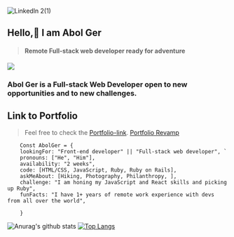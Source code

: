 ![Linkedln 2(1)](https://user-images.githubusercontent.com/9010615/174154252-c77af24f-d6ec-41d4-9b0b-26b9a8bf714f.png)

## Hello,👋 I am Abol Ger

>#### Remote Full-stack web developer ready for adventure 

![](https://visitor-badge.glitch.me/badge?page_id=ger619)






### Abol Ger is a Full-stack Web Developer open to new opportunities and to new challenges.

## Link to Portfolio

> Feel free to check the [Portfolio-link](https://ger619.github.io/Portfolio-mobile-version/).
> [Portfolio Revamp](https://eloquent-semolina-600dc6.netlify.app/)


    
        Const AbolGer = {
        lookingFor: "Front-end developer" || "Full-stack web developer", `
        pronouns: ["He", "Him"], 
        availability: "2 weeks",
        code: [HTML/CSS, JavaScript, Ruby, Ruby on Rails],
        askMeAbout: [Hiking, Photography, Philanthropy, ],
        challenge: "I am honing my JavaScript and React skills and picking up Ruby",
        funFacts: "I have 1+ years of remote work experience with devs from all over the world",
        
        }

 


![Anurag's github stats](https://github-readme-stats.vercel.app/api?username=ger619&show_icons=true) 
[![Top Langs](https://github-readme-stats.vercel.app/api/top-langs/?username=ger619)](https://github.com/anuraghazra/github-readme-stats) 




